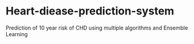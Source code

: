 # Heart-diease-prediction-system
Prediction of 10 year risk of CHD using multiple algorithms and Ensemble Learning 
